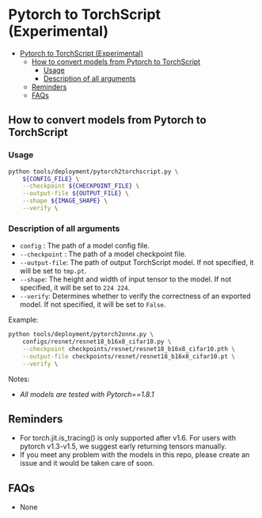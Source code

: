 # Pytorch to TorchScript (Experimental)

<!-- TOC -->

- [Pytorch to TorchScript (Experimental)](#pytorch-to-torchscript-experimental)
  - [How to convert models from Pytorch to TorchScript](#how-to-convert-models-from-pytorch-to-torchscript)
    - [Usage](#usage)
    - [Description of all arguments](#description-of-all-arguments)
  - [Reminders](#reminders)
  - [FAQs](#faqs)

<!-- TOC -->

## How to convert models from Pytorch to TorchScript

### Usage

```bash
python tools/deployment/pytorch2torchscript.py \
    ${CONFIG_FILE} \
    --checkpoint ${CHECKPOINT_FILE} \
    --output-file ${OUTPUT_FILE} \
    --shape ${IMAGE_SHAPE} \
    --verify \
```

### Description of all arguments

- `config` : The path of a model config file.
- `--checkpoint` : The path of a model checkpoint file.
- `--output-file`: The path of output TorchScript model. If not specified, it will be set to `tmp.pt`.
- `--shape`: The height and width of input tensor to the model. If not specified, it will be set to `224 224`.
- `--verify`: Determines whether to verify the correctness of an exported model. If not specified, it will be set to `False`.

Example:

```bash
python tools/deployment/pytorch2onnx.py \
    configs/resnet/resnet18_b16x8_cifar10.py \
    --checkpoint checkpoints/resnet/resnet18_b16x8_cifar10.pth \
    --output-file checkpoints/resnet/resnet18_b16x8_cifar10.pt \
    --verify \
```

Notes:

- *All models are tested with Pytorch==1.8.1*

## Reminders

- For torch.jit.is_tracing() is only supported after v1.6. For users with pytorch v1.3-v1.5, we suggest early returning tensors manually.
- If you meet any problem with the models in this repo, please create an issue and it would be taken care of soon.

## FAQs

- None
